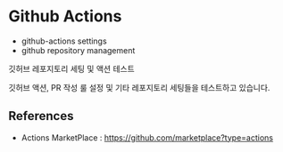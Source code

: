 # Github Actions

-   github-actions settings
-   github repository management

깃허브 레포지토리 세팅 및 액션 테스트

깃허브 액션, PR 작성 룰 설정 및 기타 레포지토리 세팅들을 테스트하고 있습니다.

## References

-   Actions MarketPlace : https://github.com/marketplace?type=actions
